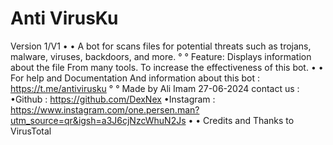 # Anti VirusKu
Version 1/V1
•
•
A bot for scans files for potential threats such as trojans, malware, viruses, backdoors, and more.
°
°
Feature:
Displays information about the file From many tools. To increase the effectiveness of this bot.
•
•
For help and Documentation And information about this bot :
https://t.me/antivirusku
°
°
Made by Ali Imam
27-06-2024
contact us :
•Github : https://github.com/DexNex
•Instagram : https://www.instagram.com/one.persen.man?utm_source=qr&igsh=a3J6cjNzcWhuN2Js
•
•
Credits and Thanks to VirusTotal
